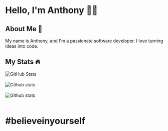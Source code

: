 # Hello, I'm Anthony 👋😁

## About Me 👀
My name is Anthony, and I'm a passionate software developer. I love turning ideas into code.

## My Stats 🔥

<img src="https://github-readme-streak-stats.herokuapp.com?user=thony32&&count_private=true&theme=synthwave&date_format=j%20M%5B%20Y%5D" alt="GitHub Stats" /> <br/><br/>
<img src="https://github-readme-stats.vercel.app/api?username=thony32&count_private=true&theme=dracula&hide=issues&hide_rank=true" alt="Github stats" /><br/><br/>
<img src="https://github-readme-stats.vercel.app/api/top-langs/?username=thony32&count_private=true&theme=synthwave&hide=html,css,batchfile&layout=compact" alt="Github stats" /><br/><br/>

# #believeinyourself

<!--
**thony32/thony32** is a ✨ _special_ ✨ repository because its `README.md` (this file) appears on your GitHub profile.

Here are some ideas to get you started:

- 🔭 I’m currently working on ...
- 🌱 I’m currently learning ...
- 👯 I’m looking to collaborate on ...
- 🤔 I’m looking for help with ...
- 💬 Ask me about ...
- 📫 How to reach me: ...
- 😄 Pronouns: ...
- ⚡ Fun fact: ...
-->
